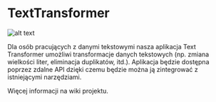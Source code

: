 # TextTransformer

![alt text](https://travis-ci.org/dolatapatryk1/text-transformer.svg?branch=dev)

Dla osób pracujących z danymi tekstowymi nasza aplikacja Text Transformer umożliwi transformacje danych tekstowych (np. zmiana wielkości liter, eliminacja duplikatów, itd.). Aplikacja będzie dostępna poprzez zdalne API dzięki czemu będzie można ją zintegrować z istniejącymi narzędziami.

Więcej informacji na wiki projektu.
